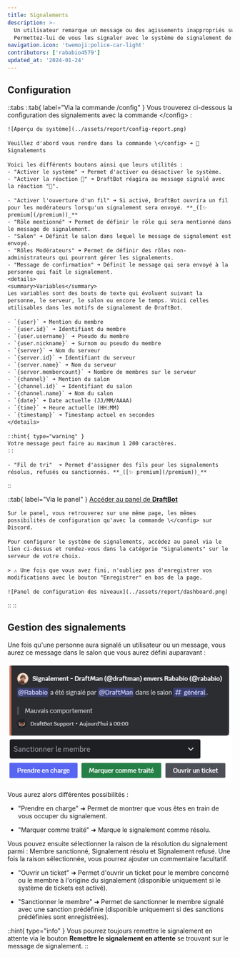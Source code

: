```yaml
---
title: Signalements
description: >-
  Un utilisateur remarque un message ou des agissements inappropriés sur votre serveur ?
  Permettez-lui de vous les signaler avec le système de signalement de DraftBot !
navigation.icon: 'twemoji:police-car-light'
contributors: ['rababio4579']
updated_at: '2024-01-24'
---
```


## Configuration

::tabs
  ::tab{ label="Via la commande /config" }
    Vous trouverez ci-dessous la configuration des signalements avec la commande \</config> :

    ![Aperçu du système](../assets/report/config-report.png)

    Veuillez d'abord vous rendre dans la commande \</config> ➜ 🚨 Signalements

    Voici les différents boutons ainsi que leurs utilités :
    - "Activer le système" ➜ Permet d'activer ou désactiver le système.
    - "Activer la réaction 🚨" ➜ DraftBot réagira au message signalé avec la réaction "🚨".

    - "Activer l'ouverture d'un fil" ➜ Si activé, DraftBot ouvrira un fil pour les modérateurs lorsqu'un signalement sera envoyé. **_([✨ premium](/premium))_**
    - "Rôle mentionné" ➜ Permet de définir le rôle qui sera mentionné dans le message de signalement.
    - "Salon" ➜ Définit le salon dans lequel le message de signalement est envoyé.
    - "Rôles Modérateurs" ➜ Permet de définir des rôles non-administrateurs qui pourront gérer les signalements.
    - "Message de confirmation" ➜ Définit le message qui sera envoyé à la personne qui fait le signalement.
    <details>
    <summary>Variables</summary>
    Les variables sont des bouts de texte qui évoluent suivant la personne, le serveur, le salon ou encore le temps. Voici celles utilisables dans les motifs de signalement de DraftBot.

    - `{user}` ➜ Mention du membre
    - `{user.id}` ➜ Identifiant du membre
    - `{user.username}` ➜ Pseudo du membre
    - `{user.nickname}` ➜ Surnom ou pseudo du membre
    - `{server}` ➜ Nom du serveur
    - `{server.id}` ➜ Identifiant du serveur
    - `{server.name}` ➜ Nom du serveur
    - `{server.membercount}` ➜ Nombre de membres sur le serveur
    - `{channel}` ➜ Mention du salon
    - `{channel.id}` ➜ Identifiant du salon
    - `{channel.name}` ➜ Nom du salon
    - `{date}` ➜ Date actuelle (JJ/MM/AAAA)
    - `{time}` ➜ Heure actuelle (HH:MM)
    - `{timestamp}` ➜ Timestamp actuel en secondes
    </details>

    ::hint{ type="warning" }
    Votre message peut faire au maximum 1 200 caractères.
    ::

    - "Fil de tri"  ➜ Permet d'assigner des fils pour les signalements résolus, refusés ou sanctionnés. **_([✨ premium](/premium))_**
  ::

  ::tab{ label="Via le panel" }
    [Accéder au panel de **DraftBot**](/dashboard)

    Sur le panel, vous retrouverez sur une même page, les mêmes possibilités de configuration qu'avec la commande \</config> sur Discord.

    Pour configurer le système de signalements, accédez au panel via le lien ci-dessus et rendez-vous dans la catégorie "Signalements" sur le serveur de votre choix.

    > ⚠️ Une fois que vous avez fini, n'oubliez pas d'enregistrer vos modifications avec le bouton "Enregistrer" en bas de la page.

    ![Panel de configuration des niveaux](../assets/report/dashboard.png)
  ::
::

## Gestion des signalements

Une fois qu'une personne aura signalé un utilisateur ou un message, vous aurez ce message dans le salon que vous aurez défini auparavant :

![Message de signalement](../assets/report/report.png)

Vous aurez alors différentes possibilités :

- "Prendre en charge" ➜ Permet de montrer que vous êtes en train de vous occuper du signalement.

- "Marquer comme traité" ➜ Marque le signalement comme résolu.

Vous pouvez ensuite sélectionner la raison de la résolution du signalement parmi :
Membre sanctionné, Signalement résolu et Signalement refusé.
Une fois la raison sélectionnée, vous pourrez ajouter un commentaire facultatif.

- "Ouvrir un ticket" ➜ Permet d'ouvrir un ticket pour le membre concerné ou le membre à l'origine du signalement (disponible uniquement si le système de tickets est activé).

- "Sanctionner le membre" ➜ Permet de sanctionner le membre signalé avec une sanction prédéfinie (disponible uniquement si des sanctions prédéfinies sont enregistrées).

::hint{ type="info" }
Vous pourrez toujours remettre le signalement en attente via le bouton **Remettre le signalement en attente** se trouvant sur le message de signalement.
::
